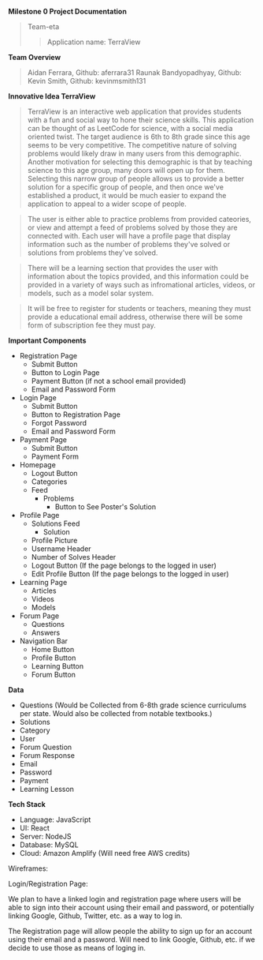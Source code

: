 **Milestone 0 Project Documentation**
>Team-eta
>>Application name: TerraView


**Team Overview**
>	Aidan Ferrara, Github: aferrara31
>	Raunak Bandyopadhyay, Github:
>	Kevin Smith, Github: kevinmsmith131
>	
**Innovative Idea TerraView**
> TerraView is an interactive web application that provides students with a fun and social way to hone their science skills. This application can be thought of as LeetCode for science, with a social media oriented twist. The target audience is 6th to 8th grade since this age seems to be very competitive. The competitive nature of solving problems would likely draw in many users from this demographic. Another motivation for selecting this demographic is that by teaching science to this age group, many doors will open up for them. Selecting this narrow group of people allows us to provide a better solution for a specific group of people, and then once we've established a product, it would be much easier to expand the application to appeal to a wider scope of people. 

> The user is either able to practice problems from provided cateories, or view and attempt a feed of problems solved by those they are connected with. Each user will have a profile page that display information such as the number of problems they've solved or solutions from problems they've solved. 

> There will be a learning section that provides the user with information about the topics provided, and this information could be provided in a variety of ways such as infromational articles, videos, or models, such as a model solar system.

> It will be free to register for students or teachers, meaning they must provide a educational email address, otherwise there will be some form of subscription fee they must pay.

**Important Components**
- Registration Page
    - Submit Button
    - Button to Login Page
    - Payment Button (if not a school email provided)
    - Email and Password Form
- Login Page
    - Submit Button
    - Button to Registration Page
    - Forgot Password
    - Email and Password Form
- Payment Page
    - Submit Button
    - Payment Form
- Homepage
    - Logout Button
    - Categories
    - Feed
        - Problems
            - Button to See Poster's Solution
- Profile Page
    - Solutions Feed
        - Solution 
    - Profile Picture
    - Username Header
    - Number of Solves Header
    - Logout Button (If the page belongs to the logged in user)
    - Edit Profile Button (If the page belongs to the logged in user) 
- Learning Page
    - Articles
    - Videos
    - Models
- Forum Page
    - Questions
    - Answers
- Navigation Bar
    - Home Button
    - Profile Button
    - Learning Button
    - Forum Button

**Data**
- Questions (Would be Collected from 6-8th grade science curriculums per state. Would also be collected from notable textbooks.)
- Solutions
- Category
- User
- Forum Question
- Forum Response
- Email
- Password
- Payment
- Learning Lesson 

**Tech Stack**
- Language: JavaScript
- UI: React
- Server: NodeJS
- Database: MySQL
- Cloud: Amazon Amplify (Will need free AWS credits)

Wireframes:

Login/Registration Page:

We plan to have a linked login and registration page where users will be able to sign into their account using their email and password, or potentially linking Google, Github, Twitter, etc. as a way to log in. 

The Registration page will allow people the ability to sign up for an account using their email and a password. Will need to link Google, Github, etc. if we decide to use those as means of loging in.
